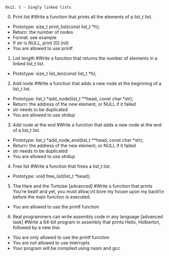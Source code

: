 	0x12. C - Singly linked lists

0. Print list
#Write a function that prints all the elements of a list_t list.
* Prototype: size_t print_list(const list_t *h);
* Return: the number of nodes
* Format: see example
* If str is NULL, print [0] (nil)
* You are allowed to use printf


1. List length
#Write a function that returns the number of elements in a linked list_t list.
* Prototype: size_t list_len(const list_t *h);


2. Add node
#Write a function that adds a new node at the beginning of a list_t list.
* Prototype: list_t *add_node(list_t **head, const char *str);
* Return: the address of the new element, or NULL if it failed
* str needs to be duplicated
* You are allowed to use strdup


3. Add node at the end
#Write a function that adds a new node at the end of a list_t list.
* Prototype: list_t *add_node_end(list_t **head, const char *str);
* Return: the address of the new element, or NULL if it failed
* str needs to be duplicated
* You are allowed to use strdup


4. Free list
#Write a function that frees a list_t list.
* Prototype: void free_list(list_t *head);


5. The Hare and the Tortoise
[advanced]
#Write a function that prints You're beat! and yet, you must allow,\nI bore my house upon my back!\n before the main function is executed.
* You are allowed to use the printf function


6. Real programmers can write assembly code in any language
[advanced task]
#Write a 64-bit program in assembly that prints Hello, Holberton, followed by a new line.
* You are only allowed to use the printf function
* You are not allowed to use interrupts
* Your program will be compiled using nasm and gcc
